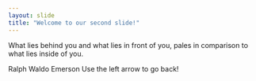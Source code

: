 ```yaml
---
layout: slide
title: "Welcome to our second slide!"
---
```

What lies behind you and what lies in front of you, pales in comparison to what lies inside of you.

Ralph Waldo Emerson
Use the left arrow to go back!
